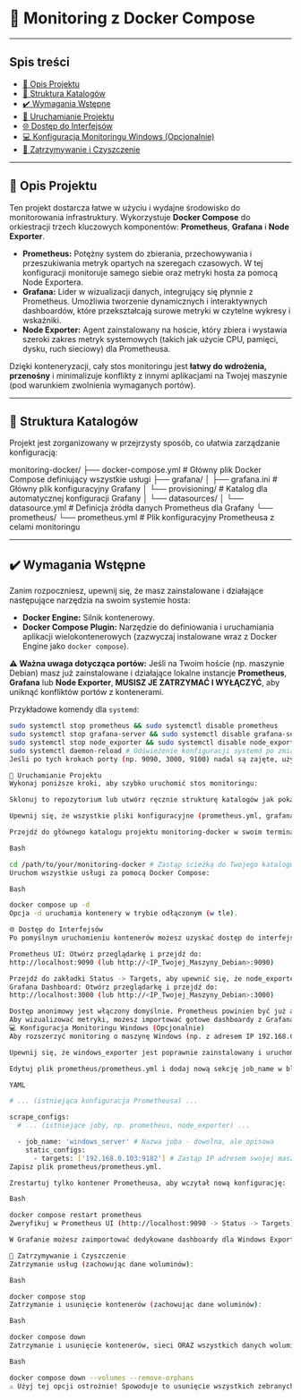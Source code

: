 # 🚀 Monitoring z Docker Compose

---

## Spis treści
* [🌟 Opis Projektu](#-opis-projektu)
* [📂 Struktura Katalogów](#-struktura-katalogów)
* [✔️ Wymagania Wstępne](#️-wymagania-wstępne)
* [🚀 Uruchamianie Projektu](#-uruchamianie-projektu)
* [🌐 Dostęp do Interfejsów](#-dostęp-do-interfejsów)
* [💻 Konfiguracja Monitoringu Windows (Opcjonalnie)](#-konfiguracja-monitoringu-windows-opcjonalnie)
* [🧹 Zatrzymywanie i Czyszczenie](#-zatrzymywanie-i-czyszczenie)

---

## 🌟 Opis Projektu

Ten projekt dostarcza łatwe w użyciu i wydajne środowisko do monitorowania infrastruktury. Wykorzystuje **Docker Compose** do orkiestracji trzech kluczowych komponentów: **Prometheus**, **Grafana** i **Node Exporter**.

* **Prometheus:** Potężny system do zbierania, przechowywania i przeszukiwania metryk opartych na szeregach czasowych. W tej konfiguracji monitoruje samego siebie oraz metryki hosta za pomocą Node Exportera.
* **Grafana:** Lider w wizualizacji danych, integrujący się płynnie z Prometheus. Umożliwia tworzenie dynamicznych i interaktywnych dashboardów, które przekształcają surowe metryki w czytelne wykresy i wskaźniki.
* **Node Exporter:** Agent zainstalowany na hoście, który zbiera i wystawia szeroki zakres metryk systemowych (takich jak użycie CPU, pamięci, dysku, ruch sieciowy) dla Prometheusa.

Dzięki konteneryzacji, cały stos monitoringu jest **łatwy do wdrożenia, przenośny** i minimalizuje konflikty z innymi aplikacjami na Twojej maszynie (pod warunkiem zwolnienia wymaganych portów).

---

## 📂 Struktura Katalogów

Projekt jest zorganizowany w przejrzysty sposób, co ułatwia zarządzanie konfiguracją:

monitoring-docker/
├── docker-compose.yml              # Główny plik Docker Compose definiujący wszystkie usługi
├── grafana/
│   ├── grafana.ini                 # Główny plik konfiguracyjny Grafany
│   └── provisioning/               # Katalog dla automatycznej konfiguracji Grafany
│       └── datasources/
│           └── datasource.yml      # Definicja źródła danych Prometheus dla Grafany
└── prometheus/
└── prometheus.yml              # Plik konfiguracyjny Prometheusa z celami monitoringu


---

## ✔️ Wymagania Wstępne

Zanim rozpoczniesz, upewnij się, że masz zainstalowane i działające następujące narzędzia na swoim systemie hosta:

* **Docker Engine:** Silnik kontenerowy.
* **Docker Compose Plugin:** Narzędzie do definiowania i uruchamiania aplikacji wielokontenerowych (zazwyczaj instalowane wraz z Docker Engine jako `docker compose`).

**⚠️ Ważna uwaga dotycząca portów:**
Jeśli na Twoim hoście (np. maszynie Debian) masz już zainstalowane i działające lokalne instancje **Prometheus**, **Grafana** lub **Node Exporter**, **MUSISZ JE ZATRZYMAĆ I WYŁĄCZYĆ**, aby uniknąć konfliktów portów z kontenerami.

Przykładowe komendy dla `systemd`:

```bash
sudo systemctl stop prometheus && sudo systemctl disable prometheus
sudo systemctl stop grafana-server && sudo systemctl disable grafana-server
sudo systemctl stop node_exporter && sudo systemctl disable node_exporter
sudo systemctl daemon-reload # Odświeżenie konfiguracji systemd po zmianach
Jeśli po tych krokach porty (np. 9090, 3000, 9100) nadal są zajęte, użyj sudo lsof -i :<PORT> (np. sudo lsof -i :9100) lub sudo ss -tuln | grep <PORT> aby zidentyfikować i zabić proces (sudo kill -9 <PID>). W skrajnych przypadkach rozważ restart maszyny wirtualnej.

🚀 Uruchamianie Projektu
Wykonaj poniższe kroki, aby szybko uruchomić stos monitoringu:

Sklonuj to repozytorium lub utwórz ręcznie strukturę katalogów jak pokazano w sekcji 📂 Struktura Katalogów.

Upewnij się, że wszystkie pliki konfiguracyjne (prometheus.yml, grafana.ini, datasource.yml) są na swoim miejscu.

Przejdź do głównego katalogu projektu monitoring-docker w swoim terminalu:

Bash

cd /path/to/your/monitoring-docker # Zastąp ścieżką do Twojego katalogu
Uruchom wszystkie usługi za pomocą Docker Compose:

Bash

docker compose up -d
Opcja -d uruchamia kontenery w trybie odłączonym (w tle).

🌐 Dostęp do Interfejsów
Po pomyślnym uruchomieniu kontenerów możesz uzyskać dostęp do interfejsów webowych:

Prometheus UI: Otwórz przeglądarkę i przejdź do:
http://localhost:9090 (lub http://<IP_Twojej_Maszyny_Debian>:9090)

Przejdź do zakładki Status -> Targets, aby upewnić się, że node_exporter (dla hosta) i prometheus są w stanie UP.
Grafana Dashboard: Otwórz przeglądarkę i przejdź do:
http://localhost:3000 (lub http://<IP_Twojej_Maszyny_Debian>:3000)

Dostęp anonimowy jest włączony domyślnie. Prometheus powinien być już automatycznie skonfigurowany jako źródło danych.
Aby wizualizować metryki, możesz importować gotowe dashboardy z Grafana Labs Dashboards. Popularne ID dla Node Exportera to np. 1860 lub 11074.
💻 Konfiguracja Monitoringu Windows (Opcjonalnie)
Aby rozszerzyć monitoring o maszynę Windows (np. z adresem IP 192.168.0.103), na której działa windows_exporter (domyślnie na porcie 9182):

Upewnij się, że windows_exporter jest poprawnie zainstalowany i uruchomiony na maszynie Windows oraz że port 9182 jest otwarty w firewallu tej maszyny.

Edytuj plik prometheus/prometheus.yml i dodaj nową sekcję job_name w bloku scrape_configs:

YAML

# ... (istniejąca konfiguracja Prometheusa) ...

scrape_configs:
  # ... (istniejące joby, np. prometheus, node_exporter) ...

  - job_name: 'windows_server' # Nazwa joba - dowolna, ale opisowa
    static_configs:
      - targets: ['192.168.0.103:9182'] # Zastąp IP adresem swojej maszyny Windows
Zapisz plik prometheus/prometheus.yml.

Zrestartuj tylko kontener Prometheusa, aby wczytał nową konfigurację:

Bash

docker compose restart prometheus
Zweryfikuj w Prometheus UI (http://localhost:9090 -> Status -> Targets), czy nowy cel windows_server ma status UP.

W Grafanie możesz zaimportować dedykowane dashboardy dla Windows Exportera (np. ID 14603 lub 16262 z Grafana Labs), aby wizualizować te dane.

🧹 Zatrzymywanie i Czyszczenie
Zatrzymanie usług (zachowując dane woluminów):

Bash

docker compose stop
Zatrzymanie i usunięcie kontenerów (zachowując dane woluminów):

Bash

docker compose down
Zatrzymanie i usunięcie kontenerów, sieci ORAZ wszystkich danych woluminów (czyszczenie środowiska):

Bash

docker compose down --volumes --remove-orphans
⚠️ Użyj tej opcji ostrożnie! Spowoduje to usunięcie wszystkich zebranych metryk Prometheusa oraz wszystkich danych Grafany (dashboardów, użytkowników itp.), które nie są zdefiniowane jako bind mounts w plikach konfiguracyjnych.